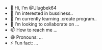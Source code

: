 - 👋 Hi, I’m @Ulugbek64
- 👀 I’m interested in bussiness..
- 🌱 I’m currently learning .create program..
- 💞️ I’m looking to collaborate on ...
- 📫 How to reach me ...
- 😄 Pronouns: ...
- ⚡ Fun fact: ...

<!---
Ulugbek64/Ulugbek64 is a ✨ special ✨ repository because its `README.md` (this file) appears on your GitHub profile.
You can click the Preview link to take a look at your changes.
--->
